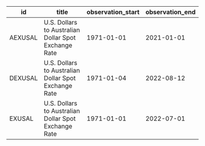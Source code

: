 | id      | title                                                | observation_start   | observation_end   |
|---------|------------------------------------------------------|---------------------|-------------------|
| AEXUSAL | U.S. Dollars to Australian Dollar Spot Exchange Rate | 1971-01-01          | 2021-01-01        |
| DEXUSAL | U.S. Dollars to Australian Dollar Spot Exchange Rate | 1971-01-04          | 2022-08-12        |
| EXUSAL  | U.S. Dollars to Australian Dollar Spot Exchange Rate | 1971-01-01          | 2022-07-01        |